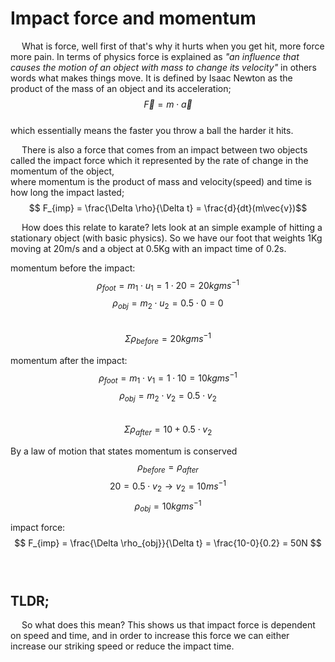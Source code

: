 

# Impact force and momentum


&emsp; What is force, well first of that's why it hurts when you get hit, more force more pain. In terms of physics force is explained as *"an influence that causes the motion of an object with mass to change its velocity"* in others words what makes things move. It is defined by Isaac Newton as the product of the mass of an object and its acceleration;
$$ \vec{F} = m \cdot \vec{a} $$  
which essentially means the faster you throw a ball the harder it hits. 

&emsp; There is also a force that comes from an impact between two objects called the impact force which it represented by the rate of change in the momentum of the object,<br> where momentum is the product of mass and velocity(speed) and time is how long the impact lasted;
$$ F_{imp} = \frac{\Delta \rho}{\Delta t} = \frac{d}{dt}(m\vec{v})$$

&emsp; How does this relate to karate? lets look at an simple example of hitting a stationary object (with basic physics). So we have our foot that weights 1Kg moving at 20m/s and a object at 0.5Kg with an impact time of 0.2s.

momentum before the impact:
$$ \rho_{foot} = m_1 \cdot u_1 =   1 \cdot 20 = 20kgms^{-1} $$
$$ \rho_{obj} = m_2 \cdot u_2 = 0.5 \cdot 0 = 0 $$  
$$ \Sigma \rho_{before} = 20kgms^{-1}$$

momentum after the impact:
$$ \rho_{foot} = m_1 \cdot v_1 =   1 \cdot 10 = 10kgms^{-1} $$
$$ \rho_{obj} = m_2 \cdot v_2 = 0.5 \cdot v_2 $$  
$$ \Sigma \rho_{after} = 10 + 0.5 \cdot v_2 $$

By a law of motion that states momentum is conserved 
$$ \rho_{before} = \rho_{after} $$ 
$$ 20 = 0.5 \cdot v_2 \rightarrow v_2 = 10ms^{-1}$$ 
$$ \rho_{obj} = 10 kgms^{-1} $$

impact force:
$$ F_{imp} = \frac{\Delta \rho_{obj}}{\Delta t} = \frac{10-0}{0.2} = 50N $$
<br><br>

## TLDR;

&emsp; So what does this mean? This shows us that impact force is dependent on speed and time, and in order to increase this force we can either increase our striking speed or reduce the impact time.